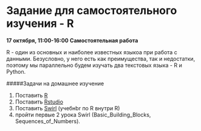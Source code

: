 Задание для самостоятельного изучения - R
============
**17 октября, 11:00-16:00**
**Самостоятельная работа**


R - один из основных и наиболее известных языкоа при работа с данными. Безусловно, у него есть как преимущества, так и недостатки, поэтому мы параллельно будем изучать два текстовых языка - R и Python.

#####Задачи на домашнее изучение
1. Поставить [R](http://www.r-project.org/)
2. Поставить [Rstudio](http://www.rstudio.com/)
3. Поставить [Swirl](http://swirlstats.com/) (учебнbr по R внутри R)
4. пройти первые 2 урока Swirl (Basic_Building_Blocks, Sequences_of_Numbers). 
